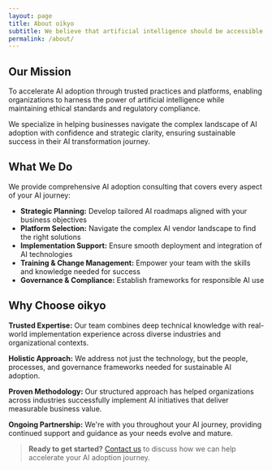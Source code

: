 ```yaml
---
layout: page
title: About oikyo
subtitle: We believe that artificial intelligence should be accessible, trustworthy, and transformative for every organization
permalink: /about/
---
```


<div class="service-section" markdown="1">

## Our Mission

To accelerate AI adoption through trusted practices and platforms, enabling organizations to harness the power of artificial intelligence while maintaining ethical standards and regulatory compliance.

We specialize in helping businesses navigate the complex landscape of AI adoption with confidence and strategic clarity, ensuring sustainable success in their AI transformation journey.

</div>

<div class="service-section" markdown="1">

## What We Do

We provide comprehensive AI adoption consulting that covers every aspect of your AI journey:

- **Strategic Planning:** Develop tailored AI roadmaps aligned with your business objectives
- **Platform Selection:** Navigate the complex AI vendor landscape to find the right solutions
- **Implementation Support:** Ensure smooth deployment and integration of AI technologies
- **Training & Change Management:** Empower your team with the skills and knowledge needed for success
- **Governance & Compliance:** Establish frameworks for responsible AI use

</div>

<div class="service-section" markdown="1">

## Why Choose **oikyo**

**Trusted Expertise:** Our team combines deep technical knowledge with real-world implementation experience across diverse industries and organizational contexts.

**Holistic Approach:** We address not just the technology, but the people, processes, and governance frameworks needed for sustainable AI adoption.

**Proven Methodology:** Our structured approach has helped organizations across industries successfully implement AI initiatives that deliver measurable business value.

**Ongoing Partnership:** We're with you throughout your AI journey, providing continued support and guidance as your needs evolve and mature.

> **Ready to get started?** [Contact us](/contact/) to discuss how we can help accelerate your AI adoption journey.

</div>
